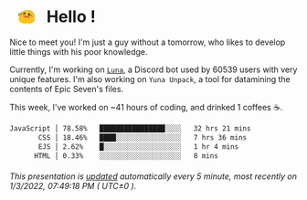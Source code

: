 <h1>   <img src="./spoink.gif" style="vertical-align:middle;" width="30px">   Hello ! </h1>

Nice to meet you! I'm just a guy without a tomorrow, who likes to develop little things with his poor knowledge.

Currently, I'm working on <a href='https://github.com/Asgarrrr/Luna'>`Luna`</a>, a Discord bot used by 60539 users with very unique features. I'm also working on `Yuna Unpack`, a tool for datamining the contents of Epic Seven's files.

This week, I've worked on ~41 hours of coding, and drinked 1 coffees ☕.

```
JavaScript │ 78.58%   ████████████████░░░░   32 hrs 21 mins
       CSS │ 18.46%   ████░░░░░░░░░░░░░░░░   7 hrs 36 mins
       EJS │ 2.62%    █░░░░░░░░░░░░░░░░░░░   1 hr 4 mins
      HTML │ 0.33%    ░░░░░░░░░░░░░░░░░░░░   8 mins
```

###### This presentation is [updated](https://github.com/Asgarrrr) automatically every 5 minute, most recently on 1/3/2022, 07:49:18 PM ( UTC±0 ).